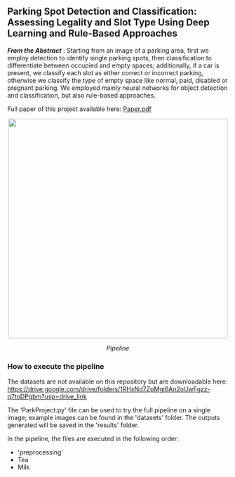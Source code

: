 ## Parking Spot Detection and Classification: Assessing Legality and Slot Type Using Deep Learning and Rule-Based Approaches

***From the Abstract*** : Starting from an image of a parking area, first we employ detection to identify single parking spots, then classification to differentiate between occupied and empty spaces; additionally, if a car is present, we classify each slot as either correct or incorrect parking, otherwise we classify the type of empty space like normal, paid, disabled or pregnant parking. We employed mainly neural networks for object detection and classification, but also rule-based approaches.
<p></p>

Full paper of this project available here:
[Paper.pdf](https://github.com/user-attachments/files/21104356/Park_Project_Paper_compressed.pdf)


<p align="center">
  <img src="https://github.com/user-attachments/assets/9c3a7c16-429b-4965-af89-4e26f267624c" width='500'>
</p>
<p align="center"> <i>Pipeline</i> </p>

### How to execute the pipeline
The datasets are not available on this repository but are downloadable here: https://drive.google.com/drive/folders/1RHxNd7ZpMgi6An2oUwFgzz-q7toDPgbm?usp=drive_link

The 'ParkProject.py' file can be used to try the full pipeline on a single image; example images can be found in the 'datasets' folder. The outputs generated will be saved in the 'results' folder.

In the pipeline, the files are executed in the following order:
<ul>
  <li>
    'preprocessing'
  </li>
  <li>Tea</li>
  <li>Milk</li>
</ul>
